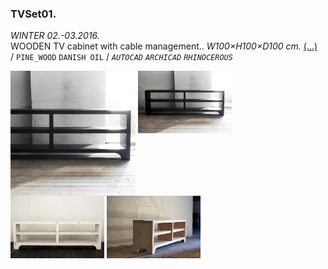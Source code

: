  ### TVSet01.         
_WINTER 02.-03.2016._  
WOODEN TV cabinet with cable management.. _W100×H100×D100 cm._ [(...)](https://www.google.com)  
/
`PINE_WOOD` `DANISH OIL` 
/
_`AUTOCAD`_ _`ARCHICAD`_ _`RHINOCEROUS`_ 

<img src="/projects/TVSet01/000.jpg" height="200" align="top"> <img src="/projects/TVSet01/001.jpg" height="100" align="top"> <img src="/projects/TVSet01/002.jpg" height="100" align="top"> <img src="/projects/TVSet01/003.jpg" height="100" align="top"> 
